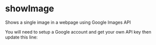 showImage
=========

Shows a single image in a webpage using Google Images API

You will need to setup a Google account and get your own API key then update this line:

<script type="text/javascript" src="https://www.google.com/jsapi?key={insert API key here}"></script>
